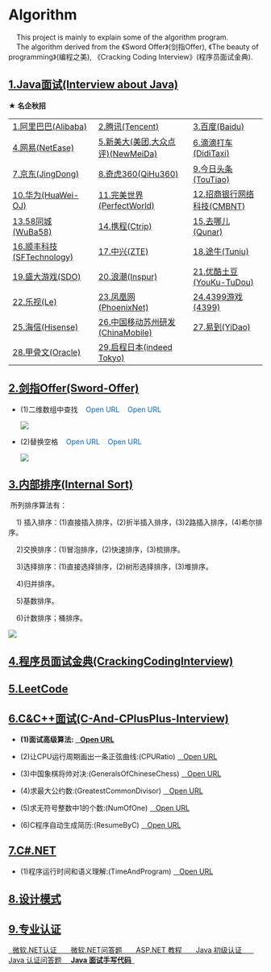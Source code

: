 # Algorithm
&nbsp;&nbsp;&nbsp;  This project is mainly to explain some of the algorithm program.   
&nbsp;&nbsp;&nbsp;  The algorithm derived from the 《Sword Offer》(剑指Offer), 《The beauty of programming》(编程之美), 《Cracking Coding Interview》(程序员面试金典).  

<h2><a href="https://github.com/wuping5719/Algorithm/tree/master/2-Java-Interview">
1.Java面试(Interview about Java)</a></h2>
<Strong>★ 名企秋招 </Strong>
<table>
   <tr>
     <td>
      <a href="https://github.com/wuping5719/Algorithm/blob/master/2-Java-Interview/2-5-Alibaba/Experiences.md">1.阿里巴巴(Alibaba)</a>
     </td>
     <td>
       <a href="https://github.com/wuping5719/Algorithm/blob/master/2-Java-Interview/2-32-Tencent/Experiences.md">2.腾讯(Tencent)</a>
     </td>
     <td>
       <a href="https://github.com/wuping5719/Algorithm/tree/master/2-Java-Interview/2-29-Baidu">3.百度(Baidu)</a>
     </td>
   </tr>
   <tr>
     <td>
       <a href="https://github.com/wuping5719/Algorithm/tree/master/2-Java-Interview/2-14-NetEase">4.网易(NetEase)</a>
     </td>
     <td>
        <a href="https://github.com/wuping5719/Algorithm/blob/master/2-Java-Interview/2-31-NewMeiDa/Experiences.md">5.新美大(美团,大众点评)(NewMeiDa)</a>
     </td>
     <td>
       <a href="https://github.com/wuping5719/Algorithm/blob/master/2-Java-Interview/2-21-DidiTaxi/Experiences.md">6.滴滴打车(DidiTaxi)</a>
     </td>
   </tr>
   <tr>
     <td>
       <a href="https://github.com/wuping5719/Algorithm/blob/master/2-Java-Interview/2-33-JingDong/Experiences/Experience201609.md">7.京东(JingDong)</a>
     </td>
     <td>
       <a href="https://github.com/wuping5719/Algorithm/tree/master/2-Java-Interview/2-23-QiHu360">8.奇虎360(QiHu360)</a>
     </td>
     <td>
       <a href="https://github.com/wuping5719/Algorithm/tree/master/2-Java-Interview/2-25-TouTiao">9.今日头条(TouTiao)</a>
     </td>
   </tr>
   <tr>
     <td>
       <a href="https://github.com/wuping5719/Algorithm/tree/master/2-Java-Interview/2-16-huaweiOJ">10.华为(HuaWei-OJ)</a>
     </td>
      <td>
   <a href="https://github.com/wuping5719/Algorithm/tree/master/2-Java-Interview/2-26-PerfectWorld">11.完美世界(PerfectWorld)</a>
     </td>
     <td>
       <a href="https://github.com/wuping5719/Algorithm/blob/master/2-Java-Interview/2-30-CMBNT/Experiences/Experience201609.md">12.招商银行网络科技(CMBNT)</a>
     </td>
   </tr>
   <tr>
     <td>
       <a href="https://github.com/wuping5719/Algorithm/tree/master/2-Java-Interview/2-24-WuBa58">13.58同城(WuBa58)</a>
     </td>
     <td>
       <a href="https://github.com/wuping5719/Algorithm/tree/master/2-Java-Interview/2-20-Ctrip">14.携程(Ctrip)</a>
     </td>
     <td>
       <a href="https://github.com/wuping5719/Algorithm/blob/master/2-Java-Interview/2-34-Qunar/Experiences/Experience20161023.md">15.去哪儿(Qunar)</a>
     </td>
   </tr>
   <tr>
     <td>
       <a href="https://github.com/wuping5719/Algorithm/tree/master/2-Java-Interview/2-35-SFTechnology">16.顺丰科技(SFTechnology)</a>
     </td>
     <td>
       <a href="https://github.com/wuping5719/Algorithm/tree/master/2-Java-Interview/2-17-ZTE">17.中兴(ZTE)</a>
     </td>
     <td>
       <a href="https://github.com/wuping5719/Algorithm/blob/master/2-Java-Interview/2-2-Tuniu/Test.md">18.途牛(Tuniu)</a>
     </td>
   </tr>
   <tr>
     <td>
       <a href="https://github.com/wuping5719/Algorithm/blob/master/2-Java-Interview/2-28-SDO/Experiences/Experience201610.md">19.盛大游戏(SDO)</a>
     </td>
     <td>
       <a href="https://github.com/wuping5719/Algorithm/tree/master/2-Java-Interview/2-18-Inspur">20.浪潮(Inspur)</a>
     </td>
     <td>
       <a href="https://github.com/wuping5719/Algorithm/tree/master/2-Java-Interview/2-15-YouKu-TuDou">21.优酷土豆(YouKu-TuDou)</a>
     </td>
   </tr>
   <tr>
     <td>
        <a href="https://github.com/wuping5719/Algorithm/tree/master/2-Java-Interview/2-22-Le">22.乐视(Le)</a>
     </td>
     <td>
 <a href="https://github.com/wuping5719/Algorithm/blob/master/2-Java-Interview/2-37-PhoenixNet/Test.md">23.凤凰网(PhoenixNet)</a>
     </td>
     <td>
      <a href="https://github.com/wuping5719/Algorithm/tree/master/2-Java-Interview/2-27-4399">24.4399游戏(4399)</a>
     </td>
   </tr>
   <tr>
     <td>
      <a href="https://github.com/wuping5719/Algorithm/blob/master/2-Java-Interview/2-4-Hisense/Experiences/Experience201610.md">25.海信(Hisense)</a>
     </td>
     <td>
       <a href="https://github.com/wuping5719/Algorithm/blob/master/2-Java-Interview/2-36-ChinaMobile/SuZhou/Test.md">26.中国移动苏州研发(ChinaMobile)</a>
     </td>
     <td>
       <a href="https://github.com/wuping5719/Algorithm/tree/master/2-Java-Interview/2-3-YiDao">27.易到(YiDao)</a>
     </td>
   </tr>
   <tr>
     <td>
     <a href="https://github.com/wuping5719/Algorithm/blob/master/2-Java-Interview/2-6-Oracle/Experience20161028.md">28.甲骨文(Oracle)</a>
     </td>
     <td><a href="https://github.com/wuping5719/Algorithm/blob/master/2-Java-Interview/2-38-IndeedTokyo/ind2cn2017.md">29.启程日本(indeed Tokyo)</a></td>
     <td></td>
   </tr>
 </table>
 
<h2><a href="https://github.com/wuping5719/Algorithm/blob/master/1-Sword-Offer/01-Sword-Offer.md">
2.剑指Offer(Sword-Offer)</a></h2>

* (1)二维数组中查找 
 <a href="https://github.com/wuping5719/Algorithm/blob/master/1-Sword-Offer/1-FindInPartiallySortedMatrix.java" 
   style="cursor: pointer; color: rgb(0, 102, 204); text-decoration: none;">&nbsp;&nbsp; Open URL</a> 
 <a href="https://github.com/wuping5719/Algorithm/blob/master/1-Sword-Offer/1-3-FindInPartiallySortedMatrix_03.java" 
   style="cursor: pointer; color: rgb(0, 102, 204); text-decoration: none;">&nbsp;&nbsp; Open URL</a>
  <p><img src="http://img.blog.csdn.net/20160407205044317?watermark/2/text/aHR0cDovL2Jsb2cuY3Nkbi5uZXQv/font/5a6L5L2T/fontsize/400/fill/I0JBQkFCMA==/dissolve/70/gravity/SouthEast" /></p>
  
* (2)替换空格
  <a href="https://github.com/wuping5719/Algorithm/blob/master/1-Sword-Offer/2-ReplaceBlank.java" 
    style="cursor: pointer; color: rgb(0, 102, 204); text-decoration: none;">&nbsp;&nbsp; Open URL</a>
  <a href="https://github.com/wuping5719/Algorithm/blob/master/1-Sword-Offer/1-4-ReplaceBlank_04.java" 
    style="cursor: pointer; color: rgb(0, 102, 204); text-decoration: none;">&nbsp;&nbsp; Open URL</a> 
  <p><img src="http://img.blog.csdn.net/20160408152810832?watermark/2/text/aHR0cDovL2Jsb2cuY3Nkbi5uZXQv/font/5a6L5L2T/fontsize/400/fill/I0JBQkFCMA==/dissolve/70/gravity/Center" /></p>
  
<h2><a href="https://github.com/wuping5719/Algorithm/tree/master/12-Sort">3.内部排序(Internal Sort)</a></h2>
  &nbsp;所列排序算法有：         
  
  &nbsp;&nbsp;&nbsp; 1) 插入排序：(1)直接插入排序，(2)折半插入排序，(3)2路插入排序，(4)希尔排序。
  
  &nbsp;&nbsp;&nbsp; 2)交换排序：(1)冒泡排序，(2)快速排序，(3)梳排序。    
  
  &nbsp;&nbsp;&nbsp; 3)选择排序：(1)直接选择排序，(2)树形选择排序，(3)堆排序。  
  
  &nbsp;&nbsp;&nbsp; 4)归并排序。  
  
  &nbsp;&nbsp;&nbsp; 5)基数排序。  
  
  &nbsp;&nbsp;&nbsp; 6)计数排序；桶排序。
  
  <p><img src="http://images.cnblogs.com/cnblogs_com/wp5719/936332/o_sorts.png" /></p>
  
<h2><a href="https://github.com/wuping5719/Algorithm/tree/master/5-CrackingCodingInterview">
4.程序员面试金典(CrackingCodingInterview)</a></h2>

<h2><a href="https://github.com/wuping5719/Algorithm/tree/master/6-LeetCode">5.LeetCode</a></h2>
  
<h2><a href="https://github.com/wuping5719/Algorithm/tree/master/3-C-And-CPlusPlus-Interview">6.C&C++面试(C-And-CPlusPlus-Interview)</a></h2>

* <strong> (1)面试高级算法:
  <a href="https://github.com/wuping5719/Algorithm/blob/master/7-AdvancedAlgorithm/Note.md" >&nbsp;&nbsp; Open URL</a></strong>
  
* (2)让CPU运行周期画出一条正弦曲线:(CPURatio) 
  <a href="https://github.com/wuping5719/Algorithm/blob/master/3-C-And-CPlusPlus-Interview/3-1-CPURatio.cpp" >&nbsp;&nbsp; Open URL</a> 
   
* (3)中国象棋将帅对决:(GeneralsOfChineseChess) 
  <a href="https://github.com/wuping5719/Algorithm/blob/master/3-C-And-CPlusPlus-Interview/3-2-GeneralsOfChineseChess.cpp" >&nbsp;&nbsp; Open URL</a> 
   
* (4)求最大公约数:(GreatestCommonDivisor)
  <a href="https://github.com/wuping5719/Algorithm/blob/master/3-C-And-CPlusPlus-Interview/3-3-GreatestCommonDivisor.cpp" >&nbsp;&nbsp; Open URL</a> 
  
* (5)求无符号整数中1的个数:(NumOfOne) 
  <a href="https://github.com/wuping5719/Algorithm/blob/master/3-C-And-CPlusPlus-Interview/3-4-NumOfOne.cpp" >&nbsp;&nbsp; Open URL</a> 
   
* (6)C程序自动生成简历:(ResumeByC) 
   <a href="https://github.com/wuping5719/Algorithm/blob/master/3-C-And-CPlusPlus-Interview/3-5-ResumeByC.c" >&nbsp;&nbsp; Open URL</a> 

<h2><a href="https://github.com/wuping5719/Algorithm/tree/master/4-CSharp">7.C#.NET</a></h2>

* (1)程序运行时间和语义理解:(TimeAndProgram) 
  <a href="https://github.com/wuping5719/Algorithm/tree/master/4-CSharp/4-1-TimeAndProgram.cs" >&nbsp;&nbsp; Open URL</a> 

<h2><a href="https://github.com/wuping5719/Algorithm/tree/master/8-Design_Pattern">8.设计模式</a></h2>

<h2><a href="https://github.com/wuping5719/Algorithm/tree/master/9-ProfessionalCertification">9.专业认证</a></h2>
<a href="https://github.com/wuping5719/Algorithm/blob/master/9-ProfessionalCertification/NET/microsoft.md" >
   &nbsp; 微软.NET认证 &nbsp;
</a> 
<a href="https://github.com/wuping5719/Algorithm/blob/master/9-ProfessionalCertification/NET/microsoft_answer.md" >
   &nbsp; 微软.NET问答题 &nbsp;
</a>
<a href="https://github.com/wuping5719/Algorithm/blob/master/9-ProfessionalCertification/NET/ASP_NET_Course.md" >
   &nbsp; ASP.NET 教程 &nbsp;
</a>

<a href="https://github.com/wuping5719/Algorithm/blob/master/9-ProfessionalCertification/Java/java.md" >
   &nbsp; Java 初级认证 &nbsp;
</a> 
<a href="https://github.com/wuping5719/Algorithm/blob/master/9-ProfessionalCertification/Java/java_answer.md" >
   &nbsp; Java 认证问答题 &nbsp;
</a> 
<strong><a href="https://blog.csdn.net/qq_17612199/article/details/52606209">
   &nbsp; Java 面试手写代码 &nbsp;
</a></strong>
